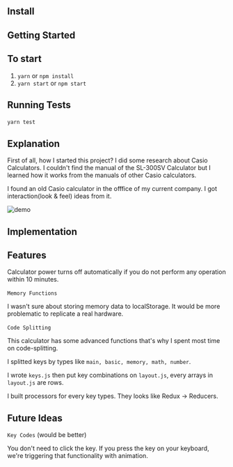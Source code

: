 ## Install

## Getting Started

## To start

1. `yarn` or `npm install`
2. `yarn start` or `npm start`

## Running Tests

`yarn test`

## Explanation

First of all, how I started this project? I did some research about Casio Calculators. I couldn't find the manual of the SL-300SV Calculator but I learned how it works from the manuals of other Casio calculators.

I found an old Casio calculator in the offfice of my current company. I got interaction(look & feel) ideas from it.

![demo][demo-image]

[demo-image]: https://images-na.ssl-images-amazon.com/images/I/71kcP55HoEL._SX522_.jpg

[demo-image]: screenshot.png

## Implementation
## Features

Calculator power turns off automatically if you do not perform any operation within 10 minutes.

`Memory Functions`

I wasn't sure about storing memory data to localStorage. It would be more problematic to replicate a real hardware.

`Code Splitting`

This calculator has some advanced functions that's why I spent most time on code-splitting.

I splitted keys by types like `main, basic, memory, math, number`.

I wrote `keys.js` then put key combinations on `layout.js`, every arrays in `layout.js` are rows.

I built processors for every key types. They looks like Redux -> Reducers.

## Future Ideas

`Key Codes` (would be better)

You don't need to click the key. If you press the key on your keyboard, we're triggering that functionality with animation.
